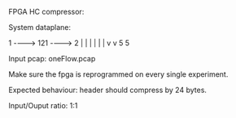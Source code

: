 FPGA HC compressor:

System dataplane:

1 ----> 121 ----> 2
      |    |
      |    |
      |    |
      v    v
      5    5


Input pcap: oneFlow.pcap 

Make sure the fpga is reprogrammed on every single experiment.

Expected behaviour: header should compress by 24 bytes.

Input/Ouput ratio: 1:1  
